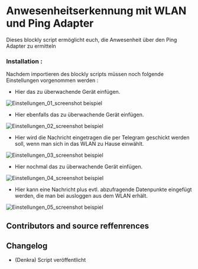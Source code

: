 



# Anwesenheitserkennung mit WLAN und Ping Adapter

Dieses blockly script ermöglicht euch, die Anwesenheit über den Ping Adapter zu ermitteln

### Installation :

Nachdem importieren des blockly scripts müssen noch folgende Einstellungen vorgenommen werden :

* Hier das zu überwachende Gerät einfügen.

![Einstellungen_01_screenshot beispiel](https://raw.githubusercontent.com/smarthome-ts-de/TS_Community_Script_library/master/Blockly/Anwesenheitserkennung_WLAN_mit_Ping_Adapter/Einstellungen_01.jpg)

* Hier ebenfalls das zu überwachende Gerät einfügen.

![Einstellungen_02_screenshot beispiel](https://raw.githubusercontent.com/smarthome-ts-de/TS_Community_Script_library/master/Blockly/Anwesenheitserkennung_WLAN_mit_Ping_Adapter/Einstellungen_02.jpg)

* Hier wird die Nachricht eingetragen die per Telegram geschickt werden soll, wenn man sich in das WLAN zu Hause einwählt.

![Einstellungen_03_screenshot beispiel](https://raw.githubusercontent.com/smarthome-ts-de/TS_Community_Script_library/master/Blockly/Anwesenheitserkennung_WLAN_mit_Ping_Adapter/Einstellungen_03.jpg)

* Hier nochmal das zu überwachende Gerät einfügen.

![Einstellungen_04_screenshot beispiel](https://raw.githubusercontent.com/smarthome-ts-de/TS_Community_Script_library/master/Blockly/Anwesenheitserkennung_WLAN_mit_Ping_Adapter/Einstellungen_04.jpg)

* Hier kann eine Nachricht plus evtl. abzufragende Datenpunkte eingefügt werden, die man bei ausloggen aus dem WLAN erhält.

![Einstellungen_05_screenshot beispiel](https://raw.githubusercontent.com/smarthome-ts-de/TS_Community_Script_library/master/Blockly/Anwesenheitserkennung_WLAN_mit_Ping_Adapter/Einstellungen_05.jpg)


## Contributors and source reffenrences

  
## Changelog

* (Denkra) Script veröffentlicht